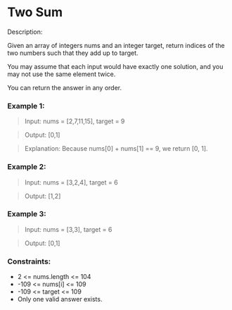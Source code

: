 # Two Sum

Description:

Given an array of integers nums and an integer target, return indices of the two numbers such that they add up to target.

You may assume that each input would have exactly one solution, and you may not use the same element twice.

You can return the answer in any order.

<h3>Example 1:</h3>

> Input: nums = [2,7,11,15], target = 9

> Output: [0,1]

> Explanation: Because nums[0] + nums[1] == 9, we return [0, 1].

<h3>Example 2:</h3>

> Input: nums = [3,2,4], target = 6

> Output: [1,2]

<h3>Example 3:</h3>

> Input: nums = [3,3], target = 6

> Output: [0,1]
 

<h3>Constraints:</h3>

- 2 <= nums.length <= 104
- -109 <= nums[i] <= 109
- -109 <= target <= 109
- Only one valid answer exists.